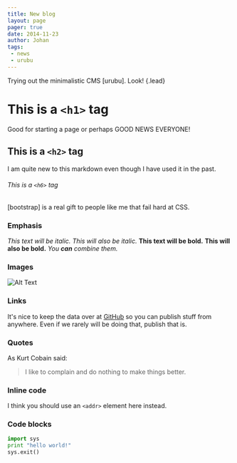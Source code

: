 ```yaml
---
title: New blog 
layout: page 
pager: true
date: 2014-11-23
author: Johan
tags:
 - news
 - urubu
---
```


Trying out the minimalistic CMS [urubu]. Look!
{.lead}

# This is a `<h1>` tag
Good for starting a page or perhaps GOOD NEWS EVERYONE!

## This is a `<h2>` tag
I am quite new to this markdown even though I have used it in the past.

###### This is a `<h6>` tag
[bootstrap] is a real gift to people like me that fail hard at CSS.

### Emphasis
*This text will be italic.* _This will also be italic._ **This text will be bold.** __This will also be bold.__ *You **can** combine them.*

### Images
![Alt Text](//bluesnake.snakedesert.se/images/rar.gif)

### Links
It's nice to keep the data over at [GitHub] so you can publish stuff from anywhere. Even if we rarely will be doing that, publish that is.

[GitHub]: https://www.github.com

### Quotes
As Kurt Cobain said:

> I like to complain and do nothing 
> to make things better.

### Inline code
I think you should use an `<addr>` element here instead.

### Code blocks
```python
import sys
print "hello world!"
sys.exit()
```
